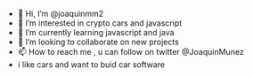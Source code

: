 - 👋 Hi, I’m @joaquinmm2
- 👀 I’m interested in crypto cars and javascript 
- 🌱 I’m currently learning javascript and java
- 💞️ I’m looking to collaborate on new projects
- 📫 How to reach me , u can follow on twitter @JoaquinMunez
- i like cars and want to buid car software 


<!---
joaquinmm2/joaquinmm2 is a ✨ special ✨ repository because its `README.md` (this file) appears on your GitHub profile.
You can click the Preview link to take a look at your changes.
--->
